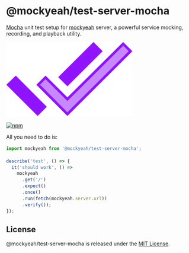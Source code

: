 # @mockyeah/test-server-mocha

[Mocha](https://mochajs.org) unit test setup for [mockyeah](https://github.com/mockyeah/mockyeah) server,
a powerful service mocking, recording, and playback utility.

<img src="https://raw.githubusercontent.com/mockyeah/mockyeah/master/packages/mockyeah-docs/src/images/logo/mockyeah-600.png" height="200" />

[![npm](https://img.shields.io/npm/v/@mockyeah/test-server-mocha.svg)](https://www.npmjs.com/package/@mockyeah/test-server-mocha)

All you need to do is:

```js
import mockyeah from '@mockyeah/test-server-mocha';

describe('test', () => {
  it('should work', () =>
    mockyeah
      .get('/')
      .expect()
      .once()
      .run(fetch(mockyeah.server.url))
      .verify());
});
```

## License

@mockyeah/test-server-mocha is released under the [MIT License](https://opensource.org/licenses/MIT).
